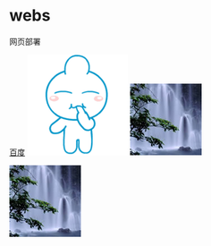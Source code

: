 # webs
网页部署

[百度](http://www.baidu.com)
![image](https://github.com/ahboa/webs/blob/master/imgs/0.gif)
![image](https://github.com/ahboa/webs/blob/master/imgs/1.JPG)

[![作者头像](https://github.com/ahboa/webs/blob/master/imgs/1.JPG)](https://www.taobao.com)
